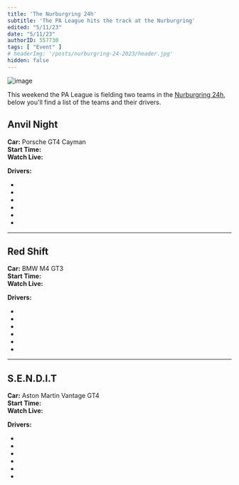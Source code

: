 ```yaml
---
title: 'The Nurburgring 24h'
subtitle: 'The PA League hits the track at the Nurburgring'
edited: "5/11/23"
date: "5/11/23"
authorID: 557730
tags: [ "Event" ]
# headerImg: '/posts/nurburgring-24-2023/header.jpg'
hidden: false
---
```


![image](/posts/nurburgring-24-2023/header.jpg)

This weekend the PA League is fielding two teams in the [Nurburgring 24h](https://www.iracing.com/this-week-iracing-nurburgring-24-special-event-2023/), below you'll find a list of the teams and their drivers. 

## Anvil Night 

**Car:** Porsche GT4 Cayman <br>
**Start Time:** <Time timestamp = "1683928800000" /><br>
**Watch Live:**

<TwitchWidget channel = "red_stapler" />
<TwitchWidget channel = "gargosthemighty" />

**Drivers:**
- <Driver accountId = "440513" />
- <Driver accountId = "241709" />
- <Driver accountId = "492603" />
- <Driver accountId = "646933" />
- <Driver accountId = "722005" />
- <Driver accountId = "214406" />

***

## Red Shift

**Car:** BMW M4 GT3 <br>
**Start Time:** <Time timestamp = "1683928800000" /><br>
**Watch Live:**

<TwitchWidget channel = "skiggity242" />
<TwitchWidget channel = "ravenholm337" />
<TwitchWidget channel = "keyma5ter" />

**Drivers:**
- <Driver accountId = "622658" />
- <Driver accountId = "18953" />
- <Driver accountId = "360342" />
- <Driver accountId = "748501" />
- <Driver accountId = "511940" />
- <Driver accountId = "541051" />

***

## S.E.N.D.I.T

**Car:** Aston Martin Vantage GT4 <br>
**Start Time:** <Time timestamp = "1683993600000" /><br>
**Watch Live:**

<TwitchWidget channel = "mattcribbsracing" />

**Drivers:**
- <Driver accountId = "334616" />
- <Driver accountId = "192476" />
- <Driver accountId = "567045" />
- <Driver accountId = "581642" />
- <Driver accountId = "534619" />
- <Driver accountId = "614434" />
